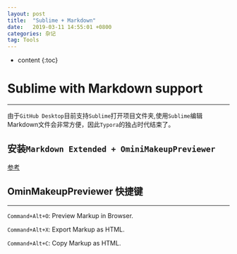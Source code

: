 ```yaml
---
layout: post
title:  "Sublime + Markdown"
date:   2019-03-11 14:55:01 +0800
categories: 杂记
tag: Tools
---
```

* content
{:toc}


# Sublime with Markdown support
---
由于`GitHub Desktop`目前支持`Sublime`打开项目文件夹,使用`Sublime`编辑Markdown文件会非常方便，因此`Typora`的独占时代结束了。

## 安装`Markdown Extended + OminiMakeupPreviewer`
[参考](https://www.jianshu.com/p/175739c8b884)

## OminMakeupPreviewer 快捷键
---
`Command+Alt+O`: Preview Markup in Browser.

`Command+Alt+X`: Export Markup as HTML.

`Command+Alt+C`: Copy Markup as HTML.